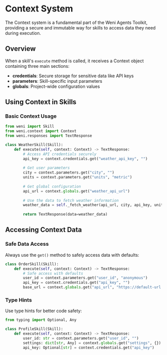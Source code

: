 # Context System

The Context system is a fundamental part of the Weni Agents Toolkit, providing a secure and immutable way for skills to access data they need during execution.

## Overview

When a skill's `execute` method is called, it receives a Context object containing three main sections:
- **credentials**: Secure storage for sensitive data like API keys
- **parameters**: Skill-specific input parameters
- **globals**: Project-wide configuration values

## Using Context in Skills

### Basic Context Usage

```python
from weni import Skill
from weni.context import Context
from weni.responses import TextResponse

class WeatherSkill(Skill):
    def execute(self, context: Context) -> TextResponse:
        # Access API credentials securely
        api_key = context.credentials.get("weather_api_key", "")
        
        # Get user parameters
        city = context.parameters.get("city", "")
        units = context.parameters.get("units", "metric")
        
        # Get global configuration
        api_url = context.globals.get("weather_api_url")
        
        # Use the data to fetch weather information
        weather_data = self._fetch_weather(api_url, city, api_key, units)
        
        return TextResponse(data=weather_data)
```

## Accessing Context Data

### Safe Data Access

Always use the `get()` method to safely access data with defaults:

```python
class OrderSkill(Skill):
    def execute(self, context: Context) -> TextResponse:
        # Safe access with defaults
        user_id = context.parameters.get("user_id", "anonymous")
        api_key = context.credentials.get("api_key", "")
        base_url = context.globals.get("api_url", "https://default-url.com")
```

### Type Hints

Use type hints for better code safety:

```python
from typing import Optional, Any

class ProfileSkill(Skill):
    def execute(self, context: Context) -> TextResponse:
        user_id: str = context.parameters.get("user_id", "")
        settings: dict[str, Any] = context.globals.get("settings", {})
        api_key: Optional[str] = context.credentials.get("api_key")
```

